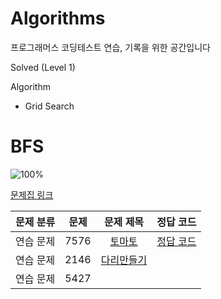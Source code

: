 # Algorithms

프로그래머스 코딩테스트 연습, 기록을 위한 공간입니다 

Solved (Level 1)


Algorithm 
- Grid Search


# BFS

![100%](https://progress-bar.dev/29/?scale=30&title=progress&width=500&color=babaca&suffix=/30)

[문제집 링크](https://www.acmicpc.net/workbook/view/7313)

| 문제 분류 | 문제 | 문제 제목 | 정답 코드 |
| :--: | :--: | :--: | :--: |
| 연습 문제 | 7576 | [토마토](https://www.acmicpc.net/problem/7576) | [정답 코드](../0x09/solutions/7576.cpp) |
| 연습 문제 | 2146 | [다리만들기](https://www.acmicpc.net/problem/2146) |  |
| 연습 문제 | 5427 | [](https://www.acmicpc.net/problem/5427) |  |
